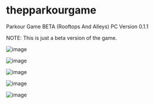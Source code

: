 # thepparkourgame
Parkour Game BETA (Rooftops And Alleys) PC Version 0.1.1

NOTE: This is just a beta version of the game.

![image](https://github.com/TheParkourGame/theparkourgame/assets/161755900/3728344a-bc51-44a1-a09f-3906cd599c27)

![image](https://github.com/TheParkourGame/theparkourgame/assets/161755900/bb645f37-2aa4-4905-9112-7d5dd71140bb)

![image](https://github.com/TheParkourGame/theparkourgame/assets/161755900/ac61d7b5-6d5d-4898-b633-d4d381c284cc)

![image](https://github.com/TheParkourGame/theparkourgame/assets/161755900/64ad4ab6-a078-481d-b9f5-cb071cc669b5)

![image](https://github.com/TheParkourGame/theparkourgame/assets/161755900/12ceed46-a929-48a8-a5e1-b57d411ff00b)
